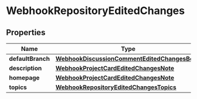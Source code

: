 
# WebhookRepositoryEditedChanges

## Properties
Name | Type | Description | Notes
------------ | ------------- | ------------- | -------------
**defaultBranch** | [**WebhookDiscussionCommentEditedChangesBody**](WebhookDiscussionCommentEditedChangesBody.md) |  |  [optional]
**description** | [**WebhookProjectCardEditedChangesNote**](WebhookProjectCardEditedChangesNote.md) |  |  [optional]
**homepage** | [**WebhookProjectCardEditedChangesNote**](WebhookProjectCardEditedChangesNote.md) |  |  [optional]
**topics** | [**WebhookRepositoryEditedChangesTopics**](WebhookRepositoryEditedChangesTopics.md) |  |  [optional]



